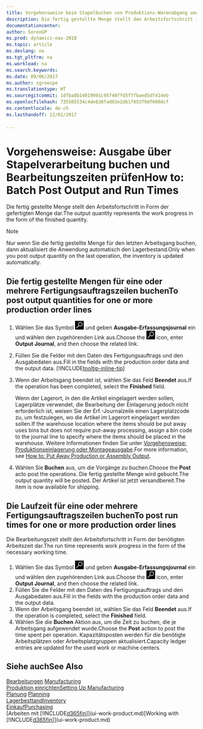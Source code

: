 ```yaml
---
title: Vorgehensweise beim Stapelbuchen von Produktions-Warenabgang und Laufzeiten
description: Die fertig gestellte Menge stellt den Arbeitsfortschritt in Form der gefertigten Menge dar.
documentationcenter: 
author: SorenGP
ms.prod: dynamics-nav-2018
ms.topic: article
ms.devlang: na
ms.tgt_pltfrm: na
ms.workload: na
ms.search.keywords: 
ms.date: 09/06/2017
ms.author: sgroespe
ms.translationtype: HT
ms.sourcegitcommit: 1dfba8b14019991c95f40ffd5f7fbaed5df414eb
ms.openlocfilehash: 735505534c4de638fad03e2db1f05379df600dcf
ms.contentlocale: de-ch
ms.lasthandoff: 12/01/2017

---
```

# <a name="how-to-batch-post-output-and-run-times"></a><span data-ttu-id="fed0d-103">Vorgehensweise: Ausgabe über Stapelverarbeitung buchen und Bearbeitungszeiten prüfen</span><span class="sxs-lookup"><span data-stu-id="fed0d-103">How to: Batch Post Output and Run Times</span></span>
<span data-ttu-id="fed0d-104">Die fertig gestellte Menge stellt den Arbeitsfortschritt in Form der gefertigten Menge dar.</span><span class="sxs-lookup"><span data-stu-id="fed0d-104">The output quantity represents the work progress in the form of the finished quantity.</span></span>  

> [!NOTE]
> <span data-ttu-id="fed0d-105">Nur wenn Sie die fertig gestellte Menge für den letzten Arbeitsgang buchen, dann aktualisiert die Anwendung automatisch den Lagerbestand.</span><span class="sxs-lookup"><span data-stu-id="fed0d-105">Only when you post output quantity on the last operation, the inventory is updated automatically.</span></span>  

## <a name="to-post-output-quantities-for-one-or-more-production-order-lines"></a><span data-ttu-id="fed0d-106">Die fertig gestellte Mengen für eine oder mehrere Fertigungsauftragszeilen buchen</span><span class="sxs-lookup"><span data-stu-id="fed0d-106">To post output quantities for one or more production order lines</span></span>
1. <span data-ttu-id="fed0d-107">Wählen Sie das Symbol ![Nach Seite oder Bericht suchen](media/ui-search/search_small.png "Nach Seite oder Bericht suchen") und geben **Ausgabe-Erfassungsjournal** ein und wählen den zugehörenden Link aus.</span><span class="sxs-lookup"><span data-stu-id="fed0d-107">Choose the ![Search for Page or Report](media/ui-search/search_small.png "Search for Page or Report icon") icon, enter **Output Journal**, and then choose the related link.</span></span>  
2. <span data-ttu-id="fed0d-108">Füllen Sie die Felder mit den Daten des Fertigungsauftrags und den Ausgabedaten aus.</span><span class="sxs-lookup"><span data-stu-id="fed0d-108">Fill in the fields with the production order data and the output data.</span></span> [!INCLUDE[tooltip-inline-tip](includes/tooltip-inline-tip_md.md)]
3. <span data-ttu-id="fed0d-109">Wenn der Arbeitsgang beendet ist, wählen Sie das Feld **Beendet** aus.</span><span class="sxs-lookup"><span data-stu-id="fed0d-109">If the operation has been completed, select the **Finished** field.</span></span>  

    <span data-ttu-id="fed0d-110">Wenn der Lagerort, in den die Artikel eingelagert werden sollen, Lagerplätze verwendet, die Bearbeitung der Einlagerung jedoch nicht erforderlich ist,  weisen Sie der Erf.-Journalzeile einen Lagerplatzcode zu, um festzulegen, wo die Artikel im Lagerort eingelagert werden sollen.</span><span class="sxs-lookup"><span data-stu-id="fed0d-110">If the warehouse location where the items should be put away uses bins but does not require put-away processing,  assign a bin code to the journal line to specify where the items should be placed in the warehouse.</span></span> <span data-ttu-id="fed0d-111">Weitere Informationen finden Sie unter [Vorgehensweise: Produktionseinlagerung oder Montageausgabe](warehouse-how-to-put-away-production-output.md).</span><span class="sxs-lookup"><span data-stu-id="fed0d-111">For more information, see [How to: Put Away Production or Assembly Output](warehouse-how-to-put-away-production-output.md).</span></span>  

4. <span data-ttu-id="fed0d-112">Wählen Sie **Buchen** aus, um die Vorgänge zu buchen.</span><span class="sxs-lookup"><span data-stu-id="fed0d-112">Choose the **Post** acto post the operations.</span></span> <span data-ttu-id="fed0d-113">Die fertig gestellte Menge wird gebucht.</span><span class="sxs-lookup"><span data-stu-id="fed0d-113">The output quantity will be posted.</span></span> <span data-ttu-id="fed0d-114">Der Artikel ist jetzt versandbereit.</span><span class="sxs-lookup"><span data-stu-id="fed0d-114">The item is now available for shipping.</span></span>  

## <a name="to-post-run-times-for-one-or-more-production-order-lines"></a><span data-ttu-id="fed0d-115">Die Laufzeit für eine oder mehrere Fertigungsauftragszeilen buchen</span><span class="sxs-lookup"><span data-stu-id="fed0d-115">To post run times for one or more production order lines</span></span>
<span data-ttu-id="fed0d-116">Die Bearbeitungszeit stellt den Arbeitsfortschritt in Form der benötigten Arbeitszeit dar.</span><span class="sxs-lookup"><span data-stu-id="fed0d-116">The run time represents work progress in the form of the necessary working time.</span></span>    

1.  <span data-ttu-id="fed0d-117">Wählen Sie das Symbol ![Nach Seite oder Bericht suchen](media/ui-search/search_small.png "Nach Seite oder Bericht suchen") und geben **Ausgabe-Erfassungsjournal** ein und wählen den zugehörenden Link aus.</span><span class="sxs-lookup"><span data-stu-id="fed0d-117">Choose the ![Search for Page or Report](media/ui-search/search_small.png "Search for Page or Report icon") icon, enter **Output Journal**, and then choose the related link.</span></span>  
2. <span data-ttu-id="fed0d-118">Füllen Sie die Felder mit den Daten des Fertigungsauftrags und den Ausgabedaten aus.</span><span class="sxs-lookup"><span data-stu-id="fed0d-118">Fill in the fields with the production order data and the output data.</span></span>  
3.  <span data-ttu-id="fed0d-119">Wenn der Arbeitsgang beendet ist, wählen Sie das Feld **Beendet** aus.</span><span class="sxs-lookup"><span data-stu-id="fed0d-119">If the operation is completed, select the **Finished** field.</span></span>  
4. <span data-ttu-id="fed0d-120">Wählen Sie die **Buchen** Aktion aus, um die Zeit zu buchen, die je Arbeitsgang aufgewendet wurde.</span><span class="sxs-lookup"><span data-stu-id="fed0d-120">Choose the **Post** action to post the time spent per operation.</span></span> <span data-ttu-id="fed0d-121">Kapazitätsposten werden für die benötigte Arbeitsplätzen oder Arbeitsplatzgruppen aktualisiert.</span><span class="sxs-lookup"><span data-stu-id="fed0d-121">Capacity ledger entries are updated for the used work or machine centers.</span></span>

## <a name="see-also"></a><span data-ttu-id="fed0d-122">Siehe auch</span><span class="sxs-lookup"><span data-stu-id="fed0d-122">See Also</span></span>  
<span data-ttu-id="fed0d-123">[Bearbeitungen](production-manage-manufacturing.md)  </span><span class="sxs-lookup"><span data-stu-id="fed0d-123">[Manufacturing](production-manage-manufacturing.md)  </span></span>  
[<span data-ttu-id="fed0d-124">Produktion einrichten</span><span class="sxs-lookup"><span data-stu-id="fed0d-124">Setting Up Manufacturing</span></span>](production-configure-production-processes.md)  
<span data-ttu-id="fed0d-125">[Planung](production-planning.md)    </span><span class="sxs-lookup"><span data-stu-id="fed0d-125">[Planning](production-planning.md)    </span></span>  
[<span data-ttu-id="fed0d-126">Lagerbesttand</span><span class="sxs-lookup"><span data-stu-id="fed0d-126">Inventory</span></span>](inventory-manage-inventory.md)  
[<span data-ttu-id="fed0d-127">Einkauf</span><span class="sxs-lookup"><span data-stu-id="fed0d-127">Purchasing</span></span>](purchasing-manage-purchasing.md)  
<span data-ttu-id="fed0d-128">[Arbeiten mit [!INCLUDE[d365fin](includes/d365fin_md.md)]](ui-work-product.md)</span><span class="sxs-lookup"><span data-stu-id="fed0d-128">[Working with [!INCLUDE[d365fin](includes/d365fin_md.md)]](ui-work-product.md)</span></span>


